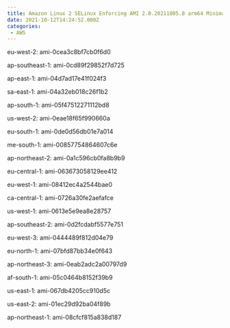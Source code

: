 ```yaml
---
title: Amazon Linux 2 SELinux Enforcing AMI 2.0.20211005.0 arm64 Minimal HVM gp2
date: 2021-10-12T14:24:52.000Z
categories:
 - AWS
---
```


eu-west-2: ami-0cea3c8bf7cb0f6d0

ap-southeast-1: ami-0cd89f29852f7d725

ap-east-1: ami-04d7ad17e41f024f3

sa-east-1: ami-04a32eb018c26f1b2

ap-south-1: ami-05f47512271112bd8

us-west-2: ami-0eae18f65f990660a

eu-south-1: ami-0de0d56db01e7a014

me-south-1: ami-00857754864607c6e

ap-northeast-2: ami-0a1c596cb0fa8b9b9

eu-central-1: ami-063673058129ee412

eu-west-1: ami-08412ec4a2544bae0

ca-central-1: ami-0726a30fe2aefafce

us-west-1: ami-0613e5e9ea8e28757

ap-southeast-2: ami-0d2fcdabf5577e751

eu-west-3: ami-0444489f812d04e79

eu-north-1: ami-07bfd87bb34e0f643

ap-northeast-3: ami-0eab2adc2a00797d9

af-south-1: ami-05c0464b8152f39b9

us-east-1: ami-067db4205cc910d5c

us-east-2: ami-01ec29d92ba04f89b

ap-northeast-1: ami-08cfcf815a838d187

